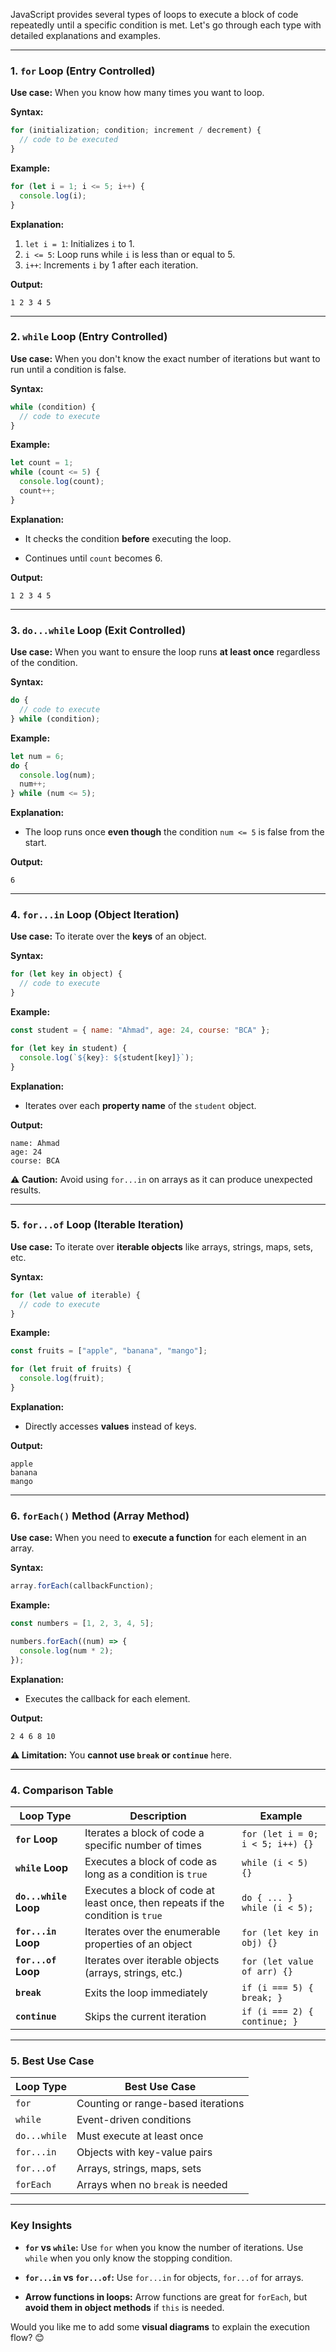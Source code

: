 JavaScript provides several types of loops to execute a block of code repeatedly until a specific condition is met. Let's go through each type with detailed explanations and examples.

---

### **1. `for` Loop (Entry Controlled)**

**Use case:** When you know how many times you want to loop.

**Syntax:**

```javascript
for (initialization; condition; increment / decrement) {
  // code to be executed
}
```

**Example:**

```javascript
for (let i = 1; i <= 5; i++) {
  console.log(i);
}
```

**Explanation:**

1. `let i = 1`: Initializes `i` to 1.
2. `i <= 5`: Loop runs while `i` is less than or equal to 5.
3. `i++`: Increments `i` by 1 after each iteration.

**Output:**

```plaintext
1 2 3 4 5
```

---

### **2. `while` Loop (Entry Controlled)**

**Use case:** When you don't know the exact number of iterations but want to run until a condition is false.

**Syntax:**

```javascript
while (condition) {
  // code to execute
}
```

**Example:**

```javascript
let count = 1;
while (count <= 5) {
  console.log(count);
  count++;
}
```

**Explanation:**

- It checks the condition **before** executing the loop.

- Continues until `count` becomes 6.

**Output:**

```plaintext
1 2 3 4 5
```

---

### **3. `do...while` Loop (Exit Controlled)**

**Use case:** When you want to ensure the loop runs **at least once** regardless of the condition.

**Syntax:**

```javascript
do {
  // code to execute
} while (condition);
```

**Example:**

```javascript
let num = 6;
do {
  console.log(num);
  num++;
} while (num <= 5);
```

**Explanation:**

- The loop runs once **even though** the condition `num <= 5` is false from the start.

**Output:**

```plaintext
6
```

---

### **4. `for...in` Loop (Object Iteration)**

**Use case:** To iterate over the **keys** of an object.

**Syntax:**

```javascript
for (let key in object) {
  // code to execute
}
```

**Example:**

```javascript
const student = { name: "Ahmad", age: 24, course: "BCA" };

for (let key in student) {
  console.log(`${key}: ${student[key]}`);
}
```

**Explanation:**

- Iterates over each **property name** of the `student` object.

**Output:**

```plaintext
name: Ahmad
age: 24
course: BCA
```

**⚠️ Caution:** Avoid using `for...in` on arrays as it can produce unexpected results.

---

### **5. `for...of` Loop (Iterable Iteration)**

**Use case:** To iterate over **iterable objects** like arrays, strings, maps, sets, etc.

**Syntax:**

```javascript
for (let value of iterable) {
  // code to execute
}
```

**Example:**

```javascript
const fruits = ["apple", "banana", "mango"];

for (let fruit of fruits) {
  console.log(fruit);
}
```

**Explanation:**

- Directly accesses **values** instead of keys.

**Output:**

```plaintext
apple
banana
mango
```

---

### **6. `forEach()` Method (Array Method)**

**Use case:** When you need to **execute a function** for each element in an array.

**Syntax:**

```javascript
array.forEach(callbackFunction);
```

**Example:**

```javascript
const numbers = [1, 2, 3, 4, 5];

numbers.forEach((num) => {
  console.log(num * 2);
});
```

**Explanation:**

- Executes the callback for each element.

**Output:**

```plaintext
2 4 6 8 10
```

**⚠️ Limitation:** You **cannot use `break` or `continue`** here.

---

### **4. Comparison Table**

| Loop Type             | Description                                                                     | Example                          |
| --------------------- | ------------------------------------------------------------------------------- | -------------------------------- |
| **`for` Loop**        | Iterates a block of code a specific number of times                             | `for (let i = 0; i < 5; i++) {}` |
| **`while` Loop**      | Executes a block of code as long as a condition is `true`                       | `while (i < 5) {}`               |
| **`do...while` Loop** | Executes a block of code at least once, then repeats if the condition is `true` | `do { ... } while (i < 5);`      |
| **`for...in` Loop**   | Iterates over the enumerable properties of an object                            | `for (let key in obj) {}`        |
| **`for...of` Loop**   | Iterates over iterable objects (arrays, strings, etc.)                          | `for (let value of arr) {}`      |
| **`break`**           | Exits the loop immediately                                                      | `if (i === 5) { break; }`        |
| **`continue`**        | Skips the current iteration                                                     | `if (i === 2) { continue; }`     |

---

### **5. Best Use Case**

| **Loop Type** | **Best Use Case**                  |
| ------------- | ---------------------------------- |
| `for`         | Counting or range-based iterations |
| `while`       | Event-driven conditions            |
| `do...while`  | Must execute at least once         |
| `for...in`    | Objects with key-value pairs       |
| `for...of`    | Arrays, strings, maps, sets        |
| `forEach`     | Arrays when no `break` is needed   |

---

### **Key Insights**

- **`for` vs `while`:** Use `for` when you know the number of iterations. Use `while` when you only know the stopping condition.

- **`for...in` vs `for...of`:** Use `for...in` for objects, `for...of` for arrays.

- **Arrow functions in loops:** Arrow functions are great for `forEach`, but **avoid them in object methods** if `this` is needed.

Would you like me to add some **visual diagrams** to explain the execution flow? 😊
